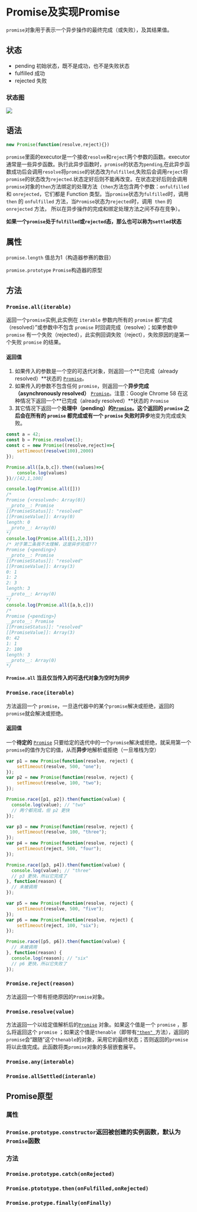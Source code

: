 # Promise及实现Promise

```promise```对象用于表示一个异步操作的最终完成（或失败），及其结果值。

## 状态

* pending 初始状态，既不是成功，也不是失败状态
* fulfilled 成功
* rejected 失败

### 状态图

![](D:\PEworkspace\learn\src\assets\Snipaste_2020-03-16_15-15-44.jpg)



## 语法

```javascript
new Promise(function(resolve,reject){})
```

```promise```里面的executor是一个接收```resolve```和```reject```两个参数的函数。executor通常是一些异步函数。执行此异步函数时，```promise```的状态为```pending```,在此异步函数成功后会调用```resolve```将```promise```的状态改为```fulfilled```,失败后会调用```reject```将```promise```的状态改为```rejected```.状态定好后则不能再改变。在状态定好后则会调用```promise```对象的```then```方法绑定的处理方法（```then```方法包含两个参数：```onfulfilled``` 和 ```onrejected```，它们都是 Function 类型。当```promise```状态为```fulfilled```时，调用 ```then``` 的 ```onfulfilled``` 方法，当```Promise```状态为```rejected```时，调用``` then``` 的``` onrejected``` 方法， 所以在异步操作的完成和绑定处理方法之间不存在竞争）。



**如果一个```promise```处于```fulfilled```或```rejected```态，那么也可以称为```settled```状态**

## 属性

```promise.length``` 值总为1（构造器参赛的数目）

```promise.prototype``` ```Promise```构造器的原型

## 方法

### ```Promise.all(iterable)``` 

返回一个`promise`实例,此实例在 `iterable` 参数内所有的 `promise` 都“完成（resolved）”或参数中不包含 `promise` 时回调完成（resolve）；如果参数中 `promise` 有一个失败（rejected），此实例回调失败（reject），失败原因的是第一个失败 `promise` 的结果。

#### 		返回值

1. 如果传入的参数是一个空的可迭代对象，则返回一个**已完成（already resolved）**状态的 [`Promise`](https://developer.mozilla.org/zh-CN/docs/Web/JavaScript/Reference/Global_Objects/Promise)。
2. 如果传入的参数不包含任何 `promise`，则返回一个**异步完成（asynchronously resolved）** [`Promise`](https://developer.mozilla.org/zh-CN/docs/Web/JavaScript/Reference/Global_Objects/Promise)。注意：Google Chrome 58 在这种情况下返回一个**已完成（already resolved）**状态的 `Promise`
3. 其它情况下返回一个**处理中（pending）**的[`Promise`](https://developer.mozilla.org/zh-CN/docs/Web/JavaScript/Reference/Global_Objects/Promise)。这个返回的 `promise` 之后会在所有的 `promise` 都完成或有一个 `promise` 失败时**异步**地变为完成或失败。

```javascript
const a = 42;
const b = Promise.resolve(1);
const c = new Promise((resolve,reject)=>{
    setTimeout(resolve(100),2000)
});

Promise.all([a,b,c]).then((values)=>{
    console.log(values)
})//[42,1,100]

console.log(Promise.all([])) 
/*
Promise {<resolved>: Array(0)}
__proto__: Promise
[[PromiseStatus]]: "resolved"
[[PromiseValue]]: Array(0)
length: 0
__proto__: Array(0)
*/
console.log(Promise.all([1,2,3]))
/* 对于第二条我不太理解，这是异步完成???
Promise {<pending>}
__proto__: Promise
[[PromiseStatus]]: "resolved"
[[PromiseValue]]: Array(3)
0: 1
1: 2
2: 3
length: 3
__proto__: Array(0)
*/
console.log(Promise.all([a,b,c]))
/*
Promise {<pending>}
__proto__: Promise
[[PromiseStatus]]: "resolved"
[[PromiseValue]]: Array(3)
0: 42
1: 1
2: 100
length: 3
__proto__: Array(0)
*/
```

**`Promise.all` **当且仅当**传入的可迭代对象为空时为同步**

### ```Promise.race(iterable)```

方法返回一个 `promise`，一旦迭代器中的某个`promise`解决或拒绝，返回的 `promise`就会解决或拒绝。

#### 返回值

一个**待定的** [`Promise`](https://developer.mozilla.org/zh-CN/docs/Web/JavaScript/Reference/Global_Objects/Promise) 只要给定的迭代中的一个`promise`解决或拒绝，就采用第一个`promise`的值作为它的值，从而**异步**地解析或拒绝（一旦堆栈为空）

```js
var p1 = new Promise(function(resolve, reject) { 
    setTimeout(resolve, 500, "one"); 
});
var p2 = new Promise(function(resolve, reject) { 
    setTimeout(resolve, 100, "two"); 
});

Promise.race([p1, p2]).then(function(value) {
  console.log(value); // "two"
  // 两个都完成，但 p2 更快
});

var p3 = new Promise(function(resolve, reject) { 
    setTimeout(resolve, 100, "three");
});
var p4 = new Promise(function(resolve, reject) { 
    setTimeout(reject, 500, "four"); 
});

Promise.race([p3, p4]).then(function(value) {
  console.log(value); // "three"
  // p3 更快，所以它完成了              
}, function(reason) {
  // 未被调用
});

var p5 = new Promise(function(resolve, reject) { 
    setTimeout(resolve, 500, "five"); 
});
var p6 = new Promise(function(resolve, reject) { 
    setTimeout(reject, 100, "six");
});

Promise.race([p5, p6]).then(function(value) {
  // 未被调用             
}, function(reason) {
  console.log(reason); // "six"
  // p6 更快，所以它失败了
});
```

### ```Promise.reject(reason)```

方法返回一个带有拒绝原因的`Promise`对象。

### ```Promise.resolve(value)```

方法返回一个以给定值解析后的[`Promise`](https://developer.mozilla.org/zh-CN/docs/Web/JavaScript/Reference/Global_Objects/Promise) 对象。如果这个值是一个 `promise` ，那么将返回这个 `promise` ；如果这个值是`thenable`（即带有[`"then" `](https://developer.mozilla.org/zh-CN/docs/Web/JavaScript/Reference/Global_Objects/Promise/then)方法），返回的`promise`会“跟随”这个`thenable`的对象，采用它的最终状态；否则返回的`promise`将以此值完成。此函数将类`promise`对象的多层嵌套展平。

### `Promise.any(interable)`

### `Promise.allSettled(interanle)`

## Promise原型

### 属性

### ```Promise.prototype.constructor```返回被创建的实例函数，默认为```Promise```函数

### 方法

### `Promise.prototype.catch(onRejected)`

### `Promise.ptototype.then(onFulfilled,onRejected)`

### `Promise.protype.finally(onFinally)`

